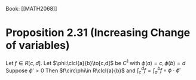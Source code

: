 Book: [[MATH2068]]
# Proposition 2.31 (Increasing Change of variables)
Let $f\in R[c,d]$.
Let $\phi:\clcl{a}{b}\to[c,d]$ be $C^{1}$ with $\phi(a)=c,\phi(b)=d$
Suppose $\phi'>0$
Then $f\circ\phi\in R\clcl{a}{b}$ and $\int_{c}^{d}f=\int_{a}^{b}f\circ\phi \cdot \phi'$